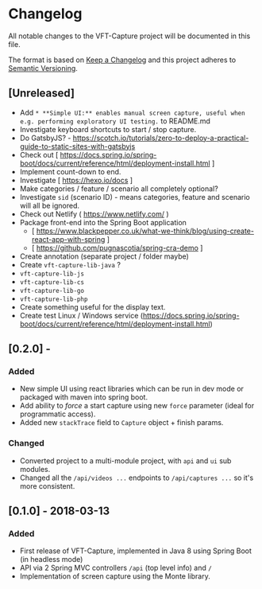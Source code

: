 # Changelog
All notable changes to the VFT-Capture project will be documented in this file.

The format is based on [Keep a Changelog](http://keepachangelog.com/en/1.0.0/)
and this project adheres to [Semantic Versioning](http://semver.org/spec/v2.0.0.html).

## [Unreleased]


- Add `* **Simple UI:** enables manual screen capture, useful when e.g. performing exploratory UI testing.` to README.md
- Investigate keyboard shortcuts to start / stop capture.
- Do GatsbyJS? - https://scotch.io/tutorials/zero-to-deploy-a-practical-guide-to-static-sites-with-gatsbyjs
- Check out [ https://docs.spring.io/spring-boot/docs/current/reference/html/deployment-install.html ]
- Implement count-down to end.
- Investigate [ https://hexo.io/docs ]
- Make categories / feature / scenario all completely optional?
- Investigate `sid` (scenario ID) - means categories, feature and scenario will all be ignored.
- Check out Netlify ( https://www.netlify.com/ )
- Package front-end into the Spring Boot application
     - [ https://www.blackpepper.co.uk/what-we-think/blog/using-create-react-app-with-spring ]
     - [ https://github.com/pugnascotia/spring-cra-demo ]
- Create annotation (separate project / folder maybe)
- Create `vft-capture-lib-java` ?
- `vft-capture-lib-js`
- `vft-capture-lib-cs`
- `vft-capture-lib-go`
- `vft-capture-lib-php`
- Create something useful for the display text.
- Create test Linux / Windows service (https://docs.spring.io/spring-boot/docs/current/reference/html/deployment-install.html)

## [0.2.0] -
### Added
- New simple UI using react libraries which can be run in dev mode or packaged with maven into spring boot.
- Add ability to _force_ a start capture using new `force` parameter (ideal for programmatic access).
- Added new `stackTrace` field to `Capture` object + finish params.

### Changed
- Converted project to a multi-module project, with `api` and `ui` sub modules.
- Changed all the `/api/videos ...` endpoints to `/api/captures ...` so it's more consistent.

## [0.1.0] - 2018-03-13
### Added
- First release of VFT-Capture, implemented in Java 8 using Spring Boot (in headless mode)
- API via 2 Spring MVC controllers `/api` (top level info) and `/`
- Implementation of screen capture using the Monte library.